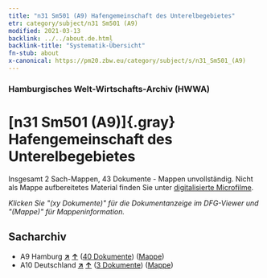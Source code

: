 ```yaml
---
title: "n31 Sm501 (A9) Hafengemeinschaft des Unterelbegebietes"
etr: category/subject/n31 Sm501 (A9)
modified: 2021-03-13
backlink: ../../about.de.html
backlink-title: "Systematik-Übersicht"
fn-stub: about
x-canonical: https://pm20.zbw.eu/category/subject/s/n31_Sm501_(A9)
---
```


### Hamburgisches Welt-Wirtschafts-Archiv (HWWA)
# [n31 Sm501 (A9)]{.gray}&#8201; Hafengemeinschaft des Unterelbegebietes&#160; 




Insgesamt 2 Sach-Mappen, 43 Dokumente - Mappen unvollständig.
Nicht als Mappe aufbereitetes Material finden Sie unter [digitalisierte Microfilme](/film/h1_sh.de.html).

_Klicken Sie "(xy Dokumente)" für die Dokumentanzeige im DFG-Viewer und "(Mappe)" für Mappeninformation._

## Sacharchiv



- A9 Hamburg [**&nearr;**](../../../geo/i/140905/about.de.html "Hamburg (alle Mappen)") [**&uarr;**](../../../geo/about.de.html#A9 "Ländersystematik") (<a href="https://pm20.zbw.eu/dfgview/sh/140905,145564" title="über: Hamburg : Hafengemeinschaft des Unterelbegebietes" target="_blank">40 Dokumente</a>) ([Mappe](../../../../folder/sh/1409xx/140905/1455xx/145564/about.de.html))
- A10 Deutschland [**&nearr;**](../../../geo/i/126128/about.de.html "Deutschland (alle Mappen)") [**&uarr;**](../../../geo/about.de.html#A10 "Ländersystematik") (<a href="https://pm20.zbw.eu/dfgview/sh/126128,145564" title="über: Deutschland : Hafengemeinschaft des Unterelbegebietes" target="_blank">3 Dokumente</a>) ([Mappe](../../../../folder/sh/1261xx/126128/1455xx/145564/about.de.html))


